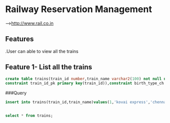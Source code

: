 # Railway Reservation Management
-->http://www.rail.co.in
## Features
.User can able to view all the trains 

## Feature 1- List all the trains 
```sql
create table trains(train_id number,train_name varchar2(100) not null unique ,journey_starts varchar2(100)not null,journey_ends varchar 2(100) not null,birth_type varchar2(100) not null,train_time date not null,
constraint train_id_pk primary key(train_id)),constraint birth_type_ch check(birth_type in('sleeper','sitting','ac_sleeper','ac_sitting'));
```

###Query
```sql
insert into trains(train_id,train_name)values(1,'kovai express','chennai','kovai',sitting',to_date('2019-dec-31 17:30,'YYYY-MM-DD HH24:MI');


select * from trains;
```
